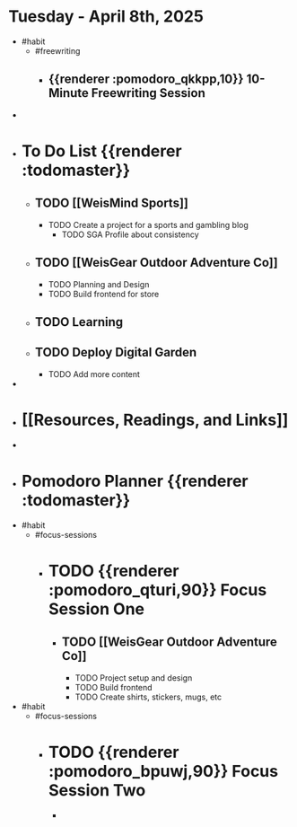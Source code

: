 # Tuesday - April 8th, 2025
- #habit
	- #freewriting
		- ## {{renderer :pomodoro_qkkpp,10}} 10-Minute Freewriting Session
-
- # To Do List {{renderer :todomaster}}
	- ## TODO [[WeisMind Sports]]
		- TODO Create a project for a sports and gambling blog
			- TODO SGA Profile about consistency
	- ## TODO [[WeisGear Outdoor Adventure Co]]
		- TODO Planning and Design
		- TODO Build frontend for store
	- ## TODO Learning
	- ## TODO Deploy Digital Garden
		- TODO Add more content
-
- # [[Resources, Readings, and Links]]
-
- # Pomodoro Planner {{renderer :todomaster}}
- #habit
	- #focus-sessions
		- # TODO {{renderer :pomodoro_qturi,90}} Focus Session One
			- ## TODO [[WeisGear Outdoor Adventure Co]]
				- TODO Project setup and design
				- TODO Build frontend
				- TODO Create shirts, stickers, mugs, etc
- #habit
	- #focus-sessions
		- # TODO {{renderer :pomodoro_bpuwj,90}} Focus Session Two
			-